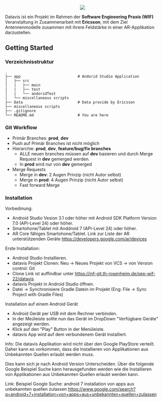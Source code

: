 <p align="center">
  <img src="https://inf-git.th-rosenheim.de/sep-wif-22/datavis/-/wikis/resources/datavis_logo.png" />
</p>

Datavis ist ein Projekt im Rahmen der **Software Engineering Praxis (WIF)** Veranstaltung in Zusammenarbeit mit **Ericsson**, mit dem Ziel Antennenmodelle zusammen mit ihrere Feldstärke in einer AR-Applikation darzustellen.

## Getting Started
### Verzeichnisstruktur
    .
    ├── app                          # Andorid Studio Application
    │   ├── src
    │   |   ├── main
    |   |   ├── test
    │   |   └── andoridTest
    |   └── miscellaneous scripts
    ├── Data                         # Data provide by Ericsson
    ├── miscellaneous scripts
    ├── .gitignore
    └── README.md                    # You are here

### Git Workflow
- Primär Branches: **prod**, **dev**
- Push auf Primär Branches ist nicht möglich
- Hierarchie: **prod**, **dev**, **feature/bug/fix branches**
  - ALLE neuen branches müssen auf **dev** basieren und durch Merge Request in **dev** gemerged werden.
  - In **prod** wird nur von **dev** gemerged
- Merge Requests
  - Merge in **dev**: 2 Augen Prinzip (nicht Autor selbst)
  - Merge in **prod**: 4 Augen Prinzip (nicht Autor selbst)
  - Fast forward Merge


### Installation

Vorbedinung: 
- Android Studio Vesion 3.1 oder höher mit Android SDK Platform Version 7.0 (API-Level 24) oder höher.
- Smartohone/Tablet mit Anddroid 7 (API-Level 24) oder höher.  
- AR Core fähiges Smartohone/Tablet. Link zur Liste der AR unterstützenden Geräte  https://developers.google.com/ar/devices

Erste Installation: 
- Android Studio Installieren. 
- datavis Projekt Clonen: Neu -> Neues Projekt von VCS -> von Version control: Git 
- Clone Link ist auffindbar unter https://inf-git.th-rosenheim.de/sep-wif-22/datavis 
- datavis Projekt in Android Studio öffnen. 
- Datei -> Synchronisiere Gradle Datein im Projekt (Eng: File -> Sync Project with Gradle Files)


Installation auf einem Android Gerät
- Android Gerät per USB mit dem Rechner verbinden. 
- In der Meüleiste sollte nun das Gerät im DropDown "Verfügbare Geräte" angezeigt werden. 
- Klick auf den "Play" Button in der Menüleiste. 
- datavis App wird auf dem verbundenem Gerät Installiert. 

Info: 
Die datavis Applikation wird nicht über den Google PlayStore verteilt. 
Daher kann es vorkommen, dass die Installieren von Applikationen aus Unbekannten Quellen erlaubt werden muss.

Dies kann sich je nach Android Version Unterscheiden. 
Über die folgende Google Beispiel Suche kann herausgefunden werden wie 
die Installieren von Applikationen aus Unbekannten Quellen erlaubt werden kann.

Link: Beispiel Google Suche: android 7 installation von apps aus unbekannten quellen zulassen
https://www.google.com/search?q=android+7+installation+von+apps+aus+unbekannten+quellen+zulassen

